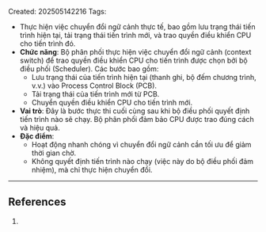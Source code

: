 Created: 202505142216
Tags: 

- Thực hiện việc chuyển đổi ngữ cảnh thực tế, bao gồm lưu trạng thái tiến trình hiện tại, tải trạng thái tiến trình mới, và trao quyền điều khiển CPU cho tiến trình đó.
- **Chức năng**: Bộ phân phối thực hiện việc chuyển đổi ngữ cảnh (context switch) để trao quyền điều khiển CPU cho tiến trình được chọn bởi bộ điều phối (Scheduler). Các bước bao gồm:
    - Lưu trạng thái của tiến trình hiện tại (thanh ghi, bộ đếm chương trình, v.v.) vào Process Control Block (PCB).
    - Tải trạng thái của tiến trình mới từ PCB.
    - Chuyển quyền điều khiển CPU cho tiến trình mới.
- **Vai trò**: Đây là bước thực thi cuối cùng sau khi bộ điều phối quyết định tiến trình nào sẽ chạy. Bộ phân phối đảm bảo CPU được trao đúng cách và hiệu quả.
- **Đặc điểm**:
    - Hoạt động nhanh chóng vì chuyển đổi ngữ cảnh cần tối ưu để giảm thời gian chờ.
    - Không quyết định tiến trình nào chạy (việc này do bộ điều phối đảm nhiệm), mà chỉ thực hiện chuyển đổi.

-----
## References
1.
